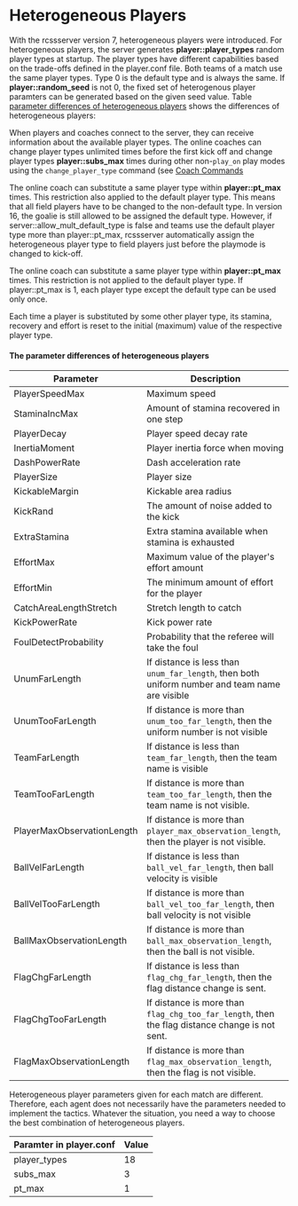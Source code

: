 # Heterogeneous Players
With the rcssserver version 7, heterogeneous players were introduced.
For heterogeneous players, the server generates
**player::player_types** random player types at startup.
The player types have different capabilities based on the trade-offs
defined in the player.conf file.
Both teams of a match use the same player types.
Type 0 is the default type and is always the same.
If **player::random_seed** is not 0, the fixed set of heterogenous
player paramters can be generated based on the given seed value.
Table [parameter differences of heterogeneous players](#the-parameter-differences-of-heterogeneous-players) shows the differences of heterogeneous players:

When players and coaches connect to the server, they can receive
information about the available player types.
The online coaches can change player types unlimited times before the
first kick off and change player types **player::subs_max** times
during other non-`play_on` play modes using the `change_player_type`
command (see [Coach Commands](../coach.md/#commands)

The online coach can substitute a same player type within
**player::pt_max** times.
This restriction also applied to the default player type.
This means that all field players have to be changed to the
non-default type.
In version 16, the goalie is still allowed to be assigned the default type.
However, if server::allow_mult_default_type is false and teams
use the default player type more than player::pt_max, rcssserver
automatically assign the heterogeneous player type to field
players just before the playmode is changed to kick-off.

The online coach can substitute a same player type within
**player::pt_max** times.
This restriction is not applied to the default player type.
If player::pt_max is 1, each player type except the default type can be used only once.

Each time a player is substituted by some other player type, its
stamina, recovery and effort is reset to the initial (maximum) value
of the respective player type.

#### The parameter differences of heterogeneous players

| Parameter                      | Description                                                                                     |
|--------------------------------|-------------------------------------------------------------------------------------------------|
| PlayerSpeedMax                | Maximum speed                                                                                   |
| StaminaIncMax                 | Amount of stamina recovered in one step                                                         |
| PlayerDecay                   | Player speed decay rate                                                                         |
| InertiaMoment                 | Player inertia force when moving                                                                |
| DashPowerRate                 | Dash acceleration rate                                                                          |
| PlayerSize                    | Player size                                                                                    |
| KickableMargin                | Kickable area radius                                                                            |
| KickRand                      | The amount of noise added to the kick                                                           |
| ExtraStamina                  | Extra stamina available when stamina is exhausted                                               |
| EffortMax                     | Maximum value of the player's effort amount                                                     |
| EffortMin                     | The minimum amount of effort for the player                                                     |
| CatchAreaLengthStretch        | Stretch length to catch                                                                         |
| KickPowerRate                 | Kick power rate                                                                                 |
| FoulDetectProbability         | Probability that the referee will take the foul                                                 |
| UnumFarLength                 | If distance is less than `unum_far_length`, then both uniform number and team name are visible |
| UnumTooFarLength              | If distance is more than `unum_too_far_length`, then the uniform number is not visible        |
| TeamFarLength                 | If distance is less than `team_far_length`, then the team name is visible                      |
| TeamTooFarLength              | If distance is more than `team_too_far_length`, then the team name is not visible.            |
| PlayerMaxObservationLength     | If distance is more than `player_max_observation_length`, then the player is not visible.      |
| BallVelFarLength              | If distance is less than `ball_vel_far_length`, then ball velocity is visible                 |
| BallVelTooFarLength           | If distance is more than `ball_vel_too_far_length`, then ball velocity is not visible         |
| BallMaxObservationLength      | If distance is more than `ball_max_observation_length`, then the ball is not visible.         |
| FlagChgFarLength              | If distance is less than `flag_chg_far_length`, then the flag distance change is sent.       |
| FlagChgTooFarLength           | If distance is more than `flag_chg_too_far_length`, then the flag distance change is not sent. |
| FlagMaxObservationLength      | If distance is more than `flag_max_observation_length`, then the flag is not visible.         |


Heterogeneous player parameters given for each match are different.
Therefore, each agent does not necessarily have the parameters needed to implement the tactics.
Whatever the situation, you need a way to choose the best combination of heterogeneous players.

| Paramter in player.conf | Value |
|-------------------------|-------|
| player_types            | 18    |
| subs_max                | 3     |
| pt_max                  | 1     |